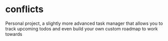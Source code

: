# conflicts

Personal project, a slightly more advanced task manager that allows you to track upcoming todos and even build your own custom roadmap to work towards
